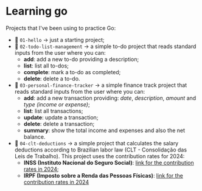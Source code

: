 # Learning go

Projects that I've been using to practice Go:
- :file_folder: `01-hello` -> just a starting project;
- :file_folder: `02-todo-list-management` -> a simple to-do project that reads standard inputs from the user where you can:
    - **add**: add a new to-do providing a description;
    - **list**: list all to-dos;
    - **complete**: mark a to-do as completed;
    - **delete**: delete a to-do.
- :file_folder: `03-personal-finance-tracker` -> a simple finance track project that reads standard inputs from the user where you can:
    - **add**: add a new transaction providing: *date*, *description*, *amount* and *type (income or expense)*;
    - **list**: list all transactions;
    - **update**: update a transaction;
    - **delete**: delete a transaction;
    - **summary**: show the total income and expenses and also the net balance.
- :file_folder: `04-clt-deductions` -> a simple project that calculates the salary deductions according to Brazilian labor law (CLT - Consolidação das Leis de Trabalho). This project uses the contribution rates for 2024:
    - **INSS (Instituto Nacional do Seguro Social)**: [link for the contribution rates in 2024](https://www.gov.br/inss/pt-br/assuntos/confira-as-aliquotas-de-contribuicao-ao-inss-com-o-aumento-do-salario-minimo);
    - **IRPF (Imposto sobre a Renda das Pessoas Físicas)**: [link for the contribution rates in 2024](https://www.gov.br/receitafederal/pt-br/assuntos/meu-imposto-de-renda/tabelas/2024)

